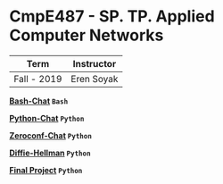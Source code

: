 # CmpE487 - SP. TP. Applied Computer Networks

Term | Instructor
-----| ----------
Fall - 2019 | Eren Soyak



**[Bash-Chat](https://github.com/bekir96/BOUN_PROJECTS/tree/master/CMPE487/Bash-Chat) `Bash`**

**[Python-Chat](https://github.com/bekir96/BOUN_PROJECTS/tree/master/CMPE487/Python-Chat) `Python`**

**[Zeroconf-Chat](https://github.com/bekir96/BOUN_PROJECTS/tree/master/CMPE487/ZeroconfChat) `Python`**

**[Diffie-Hellman](https://github.com/bekir96/BOUN_PROJECTS/tree/master/CMPE487/Diffie-Hellman) `Python`**

**[Final Project](https://github.com/bekir96/BOUN_PROJECTS/tree/master/CMPE487/Final%20Project) `Python`**


